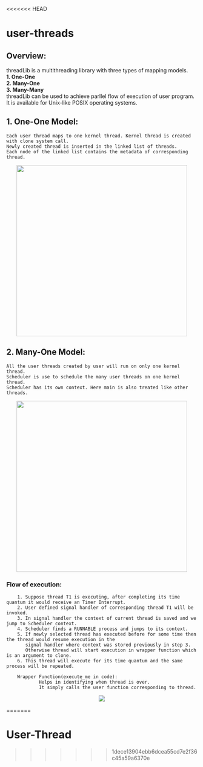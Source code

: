 <<<<<<< HEAD
# user-threads


## Overview:
threadLib is a multithreading library with three types of mapping models.</br>
**1. One-One**</br>
**2. Many-One**</br>
**3. Many-Many**</br>
threadLib can be used to achieve parllel flow of execution of user program. It is available for Unix-like POSIX operating systems.


## 1. One-One Model:
    Each user thread maps to one kernel thread. Kernel thread is created with clone system call.
    Newly created thread is inserted in the linked list of threads. 
    Each node of the linked list contains the metadata of corresponding thread.

<p align="center">
  <img 
    width="450"
    height="450"
    src="https://user-images.githubusercontent.com/61696982/167251262-0fa23612-5db8-4e1a-9fea-f6c9c21444a4.png"
  >
</p>


## 2. Many-One Model:
    All the user threads created by user will run on only one kernel thread.
    Scheduler is use to schedule the many user threads on one kernel thread. 
    Scheduler has its own context. Here main is also treated like other threads.

<p align="center">
  <img 
    align="center"
    width="450"
    height="450"
    src="https://user-images.githubusercontent.com/61696982/167251431-e1ead0ea-c334-43fa-8823-59a7de440e68.png"
  >
</p>

### Flow of execution:
        1. Suppose thread T1 is executing, after completing its time quantum it would receive an Timer Interrupt.
        2. User defined signal handler of corresponding thread T1 will be invoked.
        3. In signal handler the context of current thread is saved and we jump to Scheduler context.
        4. Scheduler finds a RUNNABLE process and jumps to its context.
        5. If newly selected thread has executed before for some time then the thread would resume execution in the 
           signal handler where context was stored previously in step 3. 
           Otherwise thread will start execution in wrapper function which is an argument to clone.
        6. This thread will execute for its time quantum and the same process will be repeated.

        Wrapper Function(execute_me in code):
                Helps in identifying when thread is over. 
                It simply calls the user function corresponding to thread.

<p align="center">
  <img 
    align="center"
    src="https://user-images.githubusercontent.com/61696982/167254634-64a9ec32-aee4-4fb6-872f-791a25db91a9.png"
  >
</p>





=======
# User-Thread
>>>>>>> 1dece13904ebb6dcea55cd7e2f36c45a59a6370e
